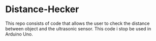 # Distance-Hecker
This repo consists of code that allows the user to check the distance between object and the ultrasonic sensor. This code i stop be used in Arduino Uno.

